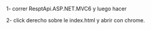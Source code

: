 
1- correr ResptApi.ASP.NET.MVC6 y luego hacer 

2- click derecho sobre le  index.html y abrir con chrome.